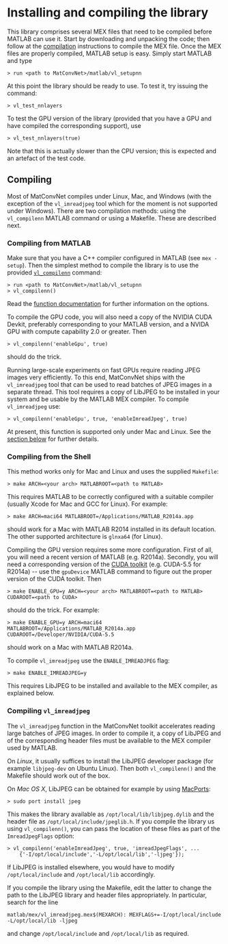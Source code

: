 # Installing and compiling the library

This library comprises several MEX files that need to be compiled
before MATLAB can use it. Start by downloading and unpacking the code;
then follow at the [compilation](#compiling) instructions to compile
the MEX file. Once the MEX files are properly compiled, MATLAB setup
is easy. Simply start MATLAB and type

    > run <path to MatConvNet>/matlab/vl_setupnn

At this point the library should be ready to use. To test it, try
issuing the command:

    > vl_test_nnlayers

To test the GPU version of the library (provided that you have a GPU
and have compiled the corresponding support), use

    > vl_test_nnlayers(true)

Note that this is actually slower than the CPU version; this is
expected and an artefact of the test code.

## Compiling

<a name='compiling'/></a>

Most of MatConvNet compiles under Linux, Mac, and Windows (with the
exception of the `vl_imreadjpeg` tool which for the moment is not
supported under Windows). There are two compilation methods: using the
`vl_compilenn` MATLAB command or using a Makefile. These are described
next.

### Compiling from MATLAB

Make sure that you have a C++ compiler configured in MATLAB (see `mex
-setup`). Then the simplest method to compile the library is to use
the provided [`vl_compilenn`](mfiles/vl_compilenn) command:

    > run <path to MatConvNet>/matlab/vl_setupnn
    > vl_compilenn()

Read the [function documentation](mfiles/vl_compilenn) for further
information on the options.

To compile the GPU code, you will also need a copy of the NVIDIA CUDA
Devkit, preferably corresponding to your MATLAB version, and a NVIDA
GPU with compute capability 2.0 or greater. Then

    > vl_compilenn('enableGpu', true)

should do the trick.

Running large-scale experiments on fast GPUs require reading JPEG
images very efficiently. To this end, MatConvNet ships with the
`vl_imreadjpeg` tool that can be used to read batches of JPEG images
in a separate thread. This tool requires a copy of LibJPEG to be
installed in your system and be usable by the MATLAB MEX compiler. To
compile `vl_imreadjpeg` use:

    > vl_compilenn('enableGpu', true, 'enableImreadJpeg', true)

At present, this function is supported only under Mac and Linux. See
the [section below](#jpeg) for further details.

### Compiling from the Shell

This method works only for Mac and Linux and uses the supplied
`Makefile`:

    > make ARCH=<your arch> MATLABROOT=<path to MATLAB>

This requires MATLAB to be correctly configured with a suitable
compiler (usually Xcode for Mac and GCC for Linux). For example:

    > make ARCH=maci64 MATLABROOT=/Applications/MATLAB_R2014a.app

should work for a Mac with MATLAB R2014 installed in its default
location. The other supported architecture is `glnxa64` (for Linux).

Compiling the GPU version requires some more configuration. First of
all, you will need a recent version of MATLAB (e.g. R2014a). Secondly,
you will need a corresponding version of the
[CUDA toolkit](https://developer.nvidia.com/cuda-toolkit-archive)
(e.g. CUDA-5.5 for R2014a) -- use the `gpuDevice` MATLAB command to
figure out the proper version of the CUDA toolkit. Then

    > make ENABLE_GPU=y ARCH=<your arch> MATLABROOT=<path to MATLAB> CUDAROOT=<path to CUDA>

should do the trick. For example:

    > make ENABLE_GPU=y ARCH=maci64 MATLABROOT=/Applications/MATLAB_R2014a.app CUDAROOT=/Developer/NVIDIA/CUDA-5.5

should work on a Mac with MATLAB R2014a.

To compile `vl_imreadjpeg` use the `ENABLE_IMREADJPEG` flag:

    > make ENABLE_IMREADJPEG=y

This requires LibJPEG to be installed and available to the MEX
compiler, as explained below.

### Compiling `vl_imreadjpeg`

<a name='jpeg'></a>

The `vl_imreadjpeg` function in the MatConvNet toolkit accelerates
reading large batches of JPEG images. In order to compile it, a copy
of LibJPEG and of the corresponding header files must be available to
the MEX compiler used by MATLAB.

On *Linux*, it usually suffices to install the LibJPEG developer
package (for example `libjpeg-dev` on Ubuntu Linux). Then both
`vl_compilenn()` and the Makefile should work out of the box.

On *Mac OS X*, LibJPEG can be obtained for example by using
[MacPorts](http://www.macports.org):

    > sudo port install jpeg

This makes the library available as `/opt/local/lib/libjpeg.dylib` and
the header file as `/opt/local/include/jpeglib.h`. If you compile the
library us using `vl_compilenn()`, you can pass the location of these
files as part of the `ImreadJpegFlags` option:

    > vl_compilenn('enableImreadJpeg', true, 'imreadJpegFlags', ...
        {'-I/opt/local/include','-L/opt/local/lib','-ljpeg'});

If LibJPEG is installed elsewhere, you would have to modify
`/opt/local/include` and `/opt/local/lib` accordingly.

If you compile the library using the Makefile, edit the latter to
change the path to the LibJPEG library and header files
appropriately. In particular, search for the line

    matlab/mex/vl_imreadjpeg.mex$(MEXARCH): MEXFLAGS+=-I/opt/local/include -L/opt/local/lib -ljpeg

and change `/opt/local/include` and `/opt/local/lib` as required.
